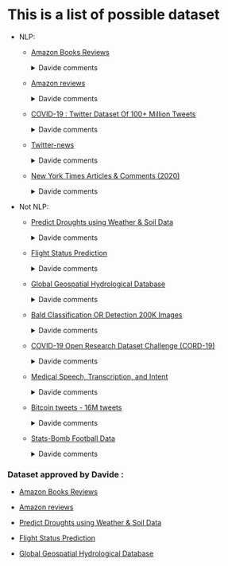 # This is a list of possible dataset

- NLP:

  - [Amazon Books Reviews](https://www.kaggle.com/datasets/mohamedbakhet/amazon-books-reviews)
    <details>
      <summary markdown="span">Davide comments</summary>

    - There are a lot of informations about the reviews and books,
          so there are a lot of possible hypotesis.

    - Easy to analyse data

    - Approved

    </details>

  - [Amazon reviews](https://www.kaggle.com/datasets/kritanjalijain/amazon-reviews)
    <details>
      <summary markdown="span">Davide comments</summary>

    - Contains only title and description of the review, we can only
      perform sentiment analysis

    - Limited hypotesis

    - It could be too difficult to process

    - But it's a real NLP dataset

    - Approved if we would perform NLP analysis
    </details>

  - [COVID-19 : Twitter Dataset Of 100+ Million Tweets](https://www.kaggle.com/datasets/adarshsng/covid19-twitter-dataset-of-100-million-tweets)
      <details>
        <summary markdown="span">Davide comments</summary>

    - Seems bad, it doesn't contains informations about the user nor about the tweet,
    it contains only statistic and generic informations
    </details>

  - [Twitter-news](https://www.kaggle.com/datasets/deeguy/twitter-news?select=news.json)
    <details>
      <summary markdown="span">Davide comments</summary>

    - seems good, it contains detailed informations about tweets.
    - but complex format and structure
    </details>

  - [New York Times Articles & Comments (2020)](https://www.kaggle.com/datasets/benjaminawd/new-york-times-articles-comments-2020)
    <details>
      <summary markdown="span">Davide comments</summary>

    - Complete
    - Difficult to manage the chain of comments of an artcles, because they could refer to a comment of an article, not directly to an article
    </details>

- Not NLP:

  - [Predict Droughts using Weather & Soil Data](https://www.kaggle.com/datasets/cdminix/us-drought-meteorological-data)
    <details>
      <summary markdown="span">Davide comments</summary>

    - It is a regression problem with a lot of features
    - Approved
    </details>

  - [Flight Status Prediction](https://www.kaggle.com/datasets/robikscube/flight-delay-dataset-20182022)
    <details>
      <summary markdown="span">Davide comments</summary>

    - Complete dataset with a lot of features
    - Approved
    - Good classification task
    </details>

  - [Global Geospatial Hydrological Database](https://www.kaggle.com/datasets/abireltaief/-global-geospatial-hydrological-database)
    <details>
      <summary markdown="span">Davide comments</summary>

    - Good dataset
    - There are a lot of features
    - Need a deeper analysis to make hypotesis
    - Approved
    </details>

  - [Bald Classification OR Detection 200K Images](https://www.kaggle.com/datasets/ashishjangra27/bald-classification-200k-images-celeba)
    <details>
      <summary markdown="span">Davide comments</summary>

    - Interesting, but since we are dealing with images,
    it's quite difficult to make hypotesis and validate them
    </details>

  - [COVID-19 Open Research Dataset Challenge (CORD-19)](https://www.kaggle.com/datasets/allen-institute-for-ai/CORD-19-research-challenge)
      <details>
      <summary markdown="span">Davide comments</summary>

    - Seems too complex and too heavy
    </details>

  - [Medical Speech, Transcription, and Intent](https://www.kaggle.com/datasets/paultimothymooney/medical-speech-transcription-and-intent)
    <details>
      <summary markdown="span">Davide comments</summary>

    - Interesting, but since we are dealing with audio,
    it's quite difficult to make hypotesis and validate them
    </details>

  - [Bitcoin tweets - 16M tweets](https://www.kaggle.com/datasets/alaix14/bitcoin-tweets-20160101-to-20190329)
    <details>
      <summary markdown="span">Davide comments</summary>

    - It is a simple dataset
    - Limited number of hypotesis, due to the limited number of features (only 9)
    </details>

  - [Stats-Bomb Football Data](https://www.kaggle.com/datasets/saurabhshahane/statsbomb-football-data)
    <details>
      <summary markdown="span">Davide comments</summary>

    - Good dataset
    - Complex, it require a deeper analysis
    </details>

### Dataset approved by Davide :

- [Amazon Books Reviews](https://www.kaggle.com/datasets/mohamedbakhet/amazon-books-reviews)

- [Amazon reviews](https://www.kaggle.com/datasets/kritanjalijain/amazon-reviews)

- [Predict Droughts using Weather & Soil Data](https://www.kaggle.com/datasets/cdminix/us-drought-meteorological-data)

- [Flight Status Prediction](https://www.kaggle.com/datasets/robikscube/flight-delay-dataset-20182022)

- [Global Geospatial Hydrological Database](https://www.kaggle.com/datasets/abireltaief/-global-geospatial-hydrological-database)
